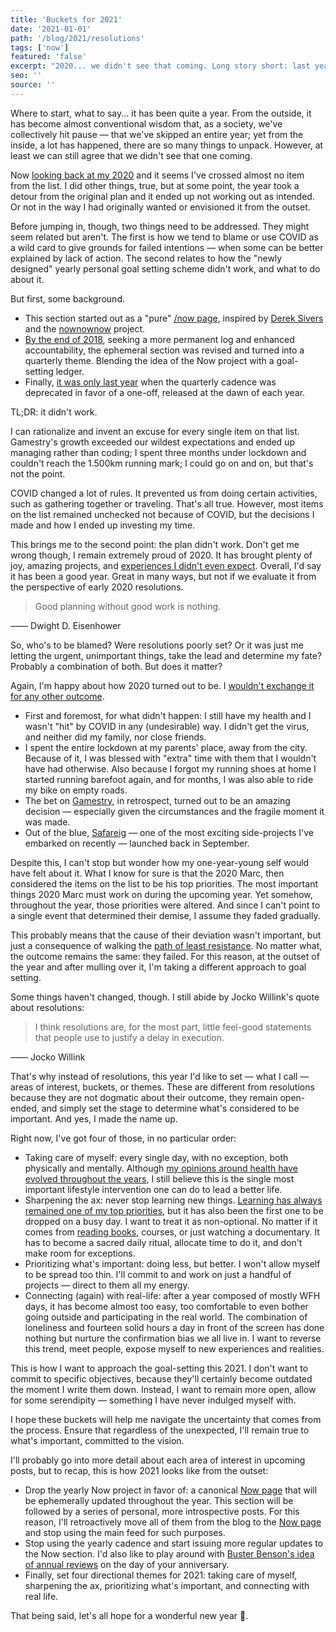 ```yaml
---
title: 'Buckets for 2021'
date: '2021-01-01'
path: '/blog/2021/resolutions'
tags: ['now']
featured: 'false'
excerpt: "2020... we didn't see that coming. Long story short: last year's resolutions failed epically. That's why instead of resolutions, this year I'd like to try out and set — what I call —  areas of interest, buckets, or themes."
seo: ''
source: ''
---
```


Where to start, what to say... it has been quite a year. From the outside, it has become almost conventional wisdom that, as a society, we've collectively hit pause — that we've skipped an entire year; yet from the inside, a lot has happened, there are so many things to unpack. However, at least we can still agree that we didn't see that one coming.

Now [looking back at my 2020](/blog/2020/resolutions) and it seems I've crossed almost no item from the list. I did other things, true, but at some point, the year took a detour from the original plan and it ended up not working out as intended. Or not in the way I had originally wanted or envisioned it from the outset.

Before jumping in, though, two things need to be addressed. They might seem related but aren't. The first is how we tend to blame or use COVID as a wild card to give grounds for failed intentions — when some can be better explained by lack of action. The second relates to how the "newly designed" yearly personal goal setting scheme didn't work, and what to do about it.

But first, some background.

- This section started out as a "pure" [/now page](https://nownownow.com/about), inspired by [Derek Sivers](https://sivers.org) and the [nownownow](https://nownownow.com) project.
- [By the end of 2018](/blog/2018/late-2018), seeking a more permanent log and enhanced accountability, the ephemeral section was revised and turned into a quarterly theme. Blending the idea of the Now project with a goal-setting ledger.
- Finally, [it was only last year](/blog/2020/resolutions) when the quarterly cadence was deprecated in favor of a one-off, released at the dawn of each year.

TL;DR: it didn't work.

I can rationalize and invent an excuse for every single item on that list. Gamestry's growth exceeded our wildest expectations and ended up managing rather than coding; I spent three months under lockdown and couldn't reach the 1.500km running mark; I could go on and on, but that's not the point.

COVID changed a lot of rules. It prevented us from doing certain activities, such as gathering together or traveling. That's all true. However, most items on the list remained unchecked not because of COVID, but the decisions I made and how I ended up investing my time.

This brings me to the second point: the plan didn't work. Don't get me wrong though, I remain extremely proud of 2020. It has brought plenty of joy, amazing projects, and [experiences I didn't even expect](/blog/2020/pause). Overall, I'd say it has been a good year. Great in many ways, but not if we evaluate it from the perspective of early 2020 resolutions.

> Good planning without good work is nothing.

—— Dwight D. Eisenhower

So, who's to be blamed? Were resolutions poorly set? Or it was just me letting the urgent, unimportant things, take the lead and determine my fate? Probably a combination of both. But does it matter?

Again, I'm happy about how 2020 turned out to be. I [wouldn't exchange it for any other outcome](https://en.wikipedia.org/wiki/Endowment_effect).

- First and foremost, for what didn't happen: I still have my health and I wasn't "hit" by COVID in any (undesirable) way. I didn't get the virus, and neither did my family, nor close friends.
- I spent the entire lockdown at my parents' place, away from the city. Because of it, I was blessed with "extra" time with them that I wouldn't have had otherwise. Also because I forgot my running shoes at home I started running barefoot again, and for months, I was also able to ride my bike on empty roads.
- The bet on [Gamestry](/work/gamestry), in retrospect, turned out to be an amazing decision — especially given the circumstances and the fragile moment it was made.
- Out of the blue, [Safareig](/blog/2020/safareig) — one of the most exciting side-projects I've embarked on recently — launched back in September.

Despite this, I can't stop but wonder how my one-year-young self would have felt about it. What I know for sure is that the 2020 Marc, then considered the items on the list to be his top priorities. The most important things 2020 Marc must work on during the upcoming year. Yet somehow, throughout the year, those priorities were altered. And since I can't point to a single event that determined their demise, I assume they faded gradually.

This probably means that the cause of their deviation wasn't important, but just a consequence of walking the [path of least resistance](https://en.wikipedia.org/wiki/Path_of_least_resistance). No matter what, the outcome remains the same: they failed. For this reason, at the outset of the year and after mulling over it, I'm taking a different approach to goal setting.

Some things haven't changed, though. I still abide by Jocko Willink's quote about resolutions:

> I think resolutions are, for the most part, little feel-good statements that people use to justify a delay in execution.

—— Jocko Willink

That's why instead of resolutions, this year I'd like to set — what I call — areas of interest, buckets, or themes. These are different from resolutions because they are not dogmatic about their outcome, they remain open-ended, and simply set the stage to determine what's considered to be important. And yes, I made the name up.

Right now, I've got four of those, in no particular order:

- Taking care of myself: every single day, with no exception, both physically and mentally. Although [my opinions around health have evolved throughout the years](/blog/2019/sunsetting-sub3), I still believe this is the single most important lifestyle intervention one can do to lead a better life.
- Sharpening the ax: never stop learning new things. [Learning has always remained one of my top priorities](/blog/2019/til), but it has also been the first one to be dropped on a busy day. I want to treat it as non-optional. No matter if it comes from [reading books](/books), courses, or just watching a documentary. It has to become a sacred daily ritual, allocate time to do it, and don't make room for exceptions.
- Prioritizing what's important: doing less, but better. I won't allow myself to be spread too thin. I'll commit to and work on just a handful of projects — direct to them all my energy.
- Connecting (again) with real-life: after a year composed of mostly WFH days, it has become almost too easy, too comfortable to even bother going outside and participating in the real world. The combination of loneliness and fourteen solid hours a day in front of the screen has done nothing but nurture the confirmation bias we all live in. I want to reverse this trend, meet people, expose myself to new experiences and realities.

This is how I want to approach the goal-setting this 2021. I don't want to commit to specific objectives, because they'll certainly become outdated the moment I write them down. Instead, I want to remain more open, allow for some serendipity — something I have never indulged myself with.

I hope these buckets will help me navigate the uncertainty that comes from the process. Ensure that regardless of the unexpected, I'll remain true to what's important, committed to the vision.

I'll probably go into more detail about each area of interest in upcoming posts, but to recap, this is how 2021 looks like from the outset:

- Drop the yearly Now project in favor of: a canonical [Now page](/now) that will be ephemerally updated throughout the year. This section will be followed by a series of personal, more introspective posts. For this reason, I'll retroactively move all of them from the blog to the [Now page](/now) and stop using the main feed for such purposes.
- Stop using the yearly cadence and start issuing more regular updates to the Now section. I'd also like to play around with [Buster Benson's idea of annual reviews](https://medium.com/@buster/42-dig-deeper-e2278d1fe015) on the day of your anniversary.
- Finally, set four directional themes for 2021: taking care of myself, sharpening the ax, prioritizing what's important, and connecting with real life.

That being said, let's all hope for a wonderful new year 🤞.
